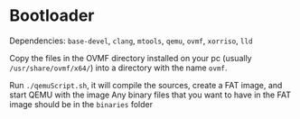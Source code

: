# Bootloader

Dependencies: `base-devel`, `clang`, `mtools`, `qemu`, `ovmf`, `xorriso`, `lld`

Copy the files in the OVMF directory installed on your pc (usually `/usr/share/ovmf/x64/`) into a directory with the name `ovmf`.

Run `./qemuScript.sh`, it will compile the sources, create a FAT image, and start QEMU with the image
Any binary files that you want to have in the FAT image should be in the `binaries` folder
